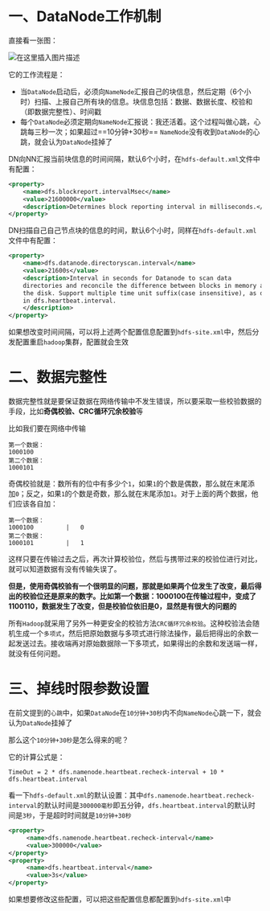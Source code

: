 

# 一、DataNode工作机制
直接看一张图：

![在这里插入图片描述](https://img-blog.csdnimg.cn/20210415095425696.png?x-oss-process=image/watermark,type_ZmFuZ3poZW5naGVpdGk,shadow_10,text_aHR0cHM6Ly9ibG9nLmNzZG4ubmV0L2xlc2lsZXFpbg==,size_16,color_FFFFFF,t_70)

它的工作流程是：
- 当`DataNode`启动后，必须向`NameNode`汇报自己的块信息，然后定期（6个小时）扫描、上报自己所有块的信息。块信息包括：数据、数据长度、校验和（即数据完整性）、时间戳
- 每个`DataNode`必须定期向`NameNode`汇报说：我还活着。这个过程叫做心跳，心跳每三秒一次；如果超过==10分钟+30秒== `NameNode`没有收到`DataNode`的心跳，就会认为`DataNode`挂掉了

DN向NN汇报当前块信息的时间间隔，默认6个小时，在`hdfs-default.xml`文件中有配置：
```xml
<property>
	<name>dfs.blockreport.intervalMsec</name>
	<value>21600000</value>
	<description>Determines block reporting interval in milliseconds.</description>
</property>
```
DN扫描自己自己节点块的信息的时间，默认6个小时，同样在`hdfs-default.xml`文件中有配置：
```xml
<property>
	<name>dfs.datanode.directoryscan.interval</name>
	<value>21600s</value>
	<description>Interval in seconds for Datanode to scan data
	directories and reconcile the difference between blocks in memory and on 
	the disk. Support multiple time unit suffix(case insensitive), as described
	in dfs.heartbeat.interval.
	</description>
</property>
```

如果想改变时间间隔，可以将上述两个配置信息配置到`hdfs-site.xml`中，然后分发配置重启`hadoop`集群，配置就会生效
# 二、数据完整性

数据完整性就是要保证数据在网络传输中不发生错误，所以要采取一些校验数据的手段，比如**奇偶校验、CRC循环冗余校验**等

比如我们要在网络中传输
```
第一个数据：
1000100
第二个数据：
1000101
```

奇偶校验就是：数所有的位中有多少个`1`，如果`1`的个数是偶数，那么就在末尾添加`0`；反之，如果`1`的个数是奇数，那么就在末尾添加`1`。对于上面的两个数据，他们应该各自加：
```
第一个数据：
1000100			|	0
第二个数据：
1000101			|	1
```
这样只要在传输过去之后，再次计算校验位，然后与携带过来的校验位进行对比，就可以知道数据有没有传输失误了。

**但是，使用奇偶校验有一个很明显的问题，那就是如果两个位发生了改变，最后得出的校验位还是原来的数字。比如第一个数据：1000100在传输过程中，变成了1100110，数据发生了改变，但是校验位依旧是0，显然是有很大的问题的**

所有`Hadoop`就采用了另外一种更安全的校验方法`CRC循环冗余校验`。这种校验法会随机生成一个`多项式`，然后把原始数据与多项式进行除法操作，最后把得出的余数一起发送过去。接收端再对原始数据除一下多项式，如果得出的余数和发送端一样，就没有任何问题。

# 三、掉线时限参数设置

在前文提到的`心跳`中，如果`DataNode`在`10分钟+30秒`内不向`NameNode`心跳一下，就会认为`DataNode`挂掉了

那么这个`10分钟+30秒`是怎么得来的呢？

它的计算公式是：

```
TimeOut = 2 * dfs.namenode.heartbeat.recheck-interval + 10 * dfs.heartbeat.interval
```

看一下`hdfs-default.xml`的默认设置：其中`dfs.namenode.heartbeat.recheck-interval`的默认时间是`300000毫秒`即五分钟，`dfs.heartbeat.interval`的默认时间是`3秒`，于是超时时间就是`10分钟+30秒`
```xml
<property>
	 <name>dfs.namenode.heartbeat.recheck-interval</name>
	 <value>300000</value>
</property>
<property>
	 <name>dfs.heartbeat.interval</name>
	 <value>3s</value>
</property>
```

如果想要修改这些配置，可以把这些配置信息都配置到`hdfs-site.xml`中
